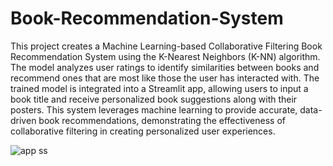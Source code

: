 # Book-Recommendation-System
This project creates a Machine Learning-based Collaborative Filtering Book Recommendation System using the K-Nearest Neighbors (K-NN) algorithm. The model analyzes user ratings to identify similarities between books and recommend ones that are most like those the user has interacted with. The trained model is integrated into a Streamlit app, allowing users to input a book title and receive personalized book suggestions along with their posters. This system leverages machine learning to provide accurate, data-driven book recommendations, demonstrating the effectiveness of collaborative filtering in creating personalized user experiences.

![app ss](https://github.com/user-attachments/assets/56577402-35b7-46a6-a1d2-d554c019a745)
